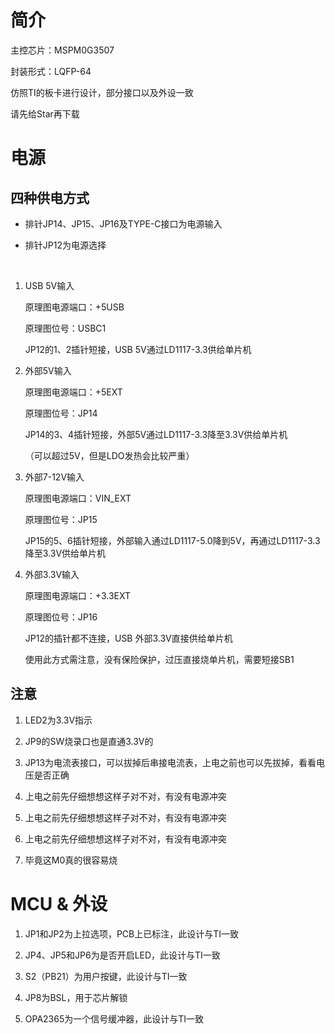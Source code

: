 # 简介

主控芯片：MSPM0G3507

封装形式：LQFP-64

仿照TI的板卡进行设计，部分接口以及外设一致

请先给Star再下载

# 电源

## 四种供电方式

- 排针JP14、JP15、JP16及TYPE-C接口为电源输入

- 排针JP12为电源选择

</br>

1. USB 5V输入 

    原理图电源端口：+5USB

    原理图位号：USBC1

    JP12的1、2插针短接，USB 5V通过LD1117-3.3供给单片机

2. 外部5V输入

    原理图电源端口：+5EXT

    原理图位号：JP14

    JP14的3、4插针短接，外部5V通过LD1117-3.3降至3.3V供给单片机

    （可以超过5V，但是LDO发热会比较严重）

3. 外部7-12V输入

    原理图电源端口：VIN_EXT

    原理图位号：JP15

    JP15的5、6插针短接，外部输入通过LD1117-5.0降到5V，再通过LD1117-3.3降至3.3V供给单片机

4. 外部3.3V输入

    原理图电源端口：+3.3EXT

    原理图位号：JP16

    JP12的插针都不连接，USB 外部3.3V直接供给单片机

    使用此方式需注意，没有保险保护，过压直接烧单片机，需要短接SB1

## 注意

1. LED2为3.3V指示

2. JP9的SW烧录口也是直通3.3V的

3. JP13为电流表接口，可以拔掉后串接电流表，上电之前也可以先拔掉，看看电压是否正确

4. 上电之前先仔细想想这样子对不对，有没有电源冲突

5. 上电之前先仔细想想这样子对不对，有没有电源冲突

6. 上电之前先仔细想想这样子对不对，有没有电源冲突

7. 毕竟这M0真的很容易烧

# MCU & 外设

1. JP1和JP2为上拉选项，PCB上已标注，此设计与TI一致

2. JP4、JP5和JP6为是否开启LED，此设计与TI一致

3. S2（PB21）为用户按键，此设计与TI一致

4. JP8为BSL，用于芯片解锁

5. OPA2365为一个信号缓冲器，此设计与TI一致
